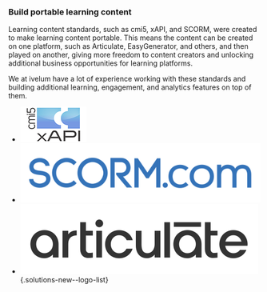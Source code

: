 ### Build portable learning content

Learning content standards, such as cmi5, xAPI, and SCORM, were created to make learning
content portable. This means the content can be created on one platform, such as Articulate,
EasyGenerator, and others, and then played on another, giving more freedom to content
creators and unlocking additional business opportunities for learning platforms.

We at ivelum have a lot of experience working with these standards and building additional
learning, engagement, and analytics features on top of them.

- ![cmi5 xAPI](img/logo-xapi.png)
- ![SCORM.com](img/logo-scorm.svg)
- ![Articulate](img/logo-articulate.svg)
{.solutions-new--logo-list}
